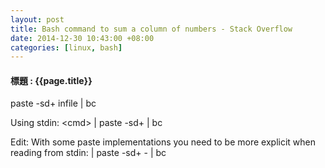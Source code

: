 ```yaml
---
layout: post
title: Bash command to sum a column of numbers - Stack Overflow
date: 2014-12-30 10:43:00 +08:00
categories: [linux, bash]
---
```

#### 標題 : {{page.title}} ####

paste -sd+ infile | bc 

Using stdin: 
\<cmd\> | paste -sd+ | bc

Edit: With some paste implementations you need to be more explicit when reading from stdin: 
<cmd> | paste -sd+ - | bc
